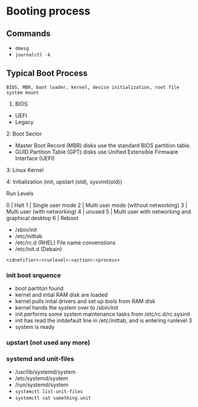 # Booting process

## Commands

- `dmesg`
- `journalctl -k`

## Typical Boot Process

`BIOS, MBR, boot loader, kernel, device initialization, root file system mount`

1. BIOS

- UEFI
- Legacy

2: Boot Sector

- Master Boot Record (MBR) disks use the standard BIOS partition table. 
- GUID Partition Table (GPT) disks use Unified Extensible Firmware Interface (UEFI)

3: Linux Kernel

4: Initialization  (init, upstart (old), sysvinit(old))

Run Levels

0 | Halt
1 | Single user mode
2 | Multi user mode (without networking)
3 | Multi user (with networking)
4 | unused
5 | Multi user with networking and graphical desktop
6 | Reboot

- /sbin/init
- /etc/inittab
- /etc/rc.d (RHEL)
File name convenstions <kill or start><order number>
- /etc/init.d (Debain)

``` text
<idnetifier>:<runlevel>:<action>:<process>
```

### init boot srquence

- boot partiton found
- kernel and intial RAM disk are loaded
- kernel pulls inital drivers and set up tools from RAM disk
- kernel hands the system over to /sbin/init
- init performs some system maintenance tasks from /etc/rc.d/rc.sysinit
- init has read the initdefault line in /etc/inittab, and is entering runlevel 3
- system is ready

### upstart (not used any more)

### systemd and unit-files

- /usr/lib/systemd/system
- /etc/systemd/system
- /run/systemd/system
- `systemctl list-unit-files`
- `systemctl cat something.unit`